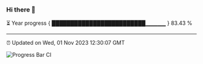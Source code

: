 ### Hi there 👋

⏳ Year progress { █████████████████████████▁▁▁▁▁ } 83.43 %

---

⏰ Updated on Wed, 01 Nov 2023 12:30:07 GMT

![Progress Bar CI](https://github.com/liununu/liununu/workflows/Progress%20Bar%20CI/badge.svg)
